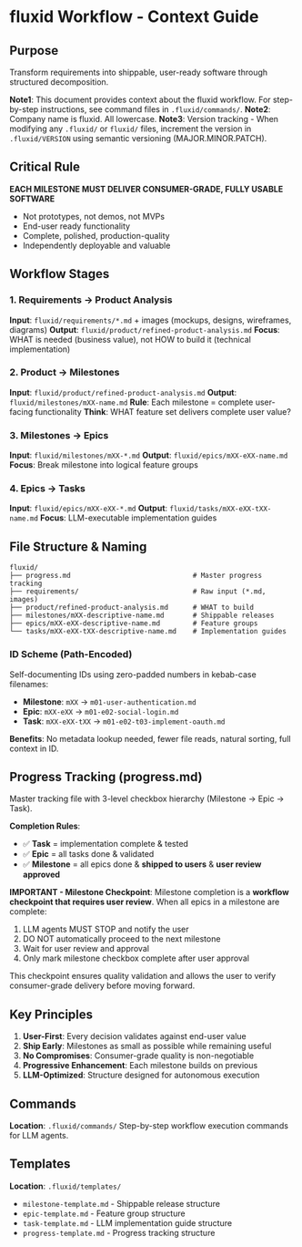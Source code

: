 # fluxid Workflow - Context Guide

## Purpose
Transform requirements into shippable, user-ready software through structured decomposition.

**Note1**: This document provides context about the fluxid workflow. For step-by-step instructions, see command files in `.fluxid/commands/`.
**Note2**: Company name is fluxid. All lowercase.
**Note3**: Version tracking - When modifying any `.fluxid/` or `fluxid/` files, increment the version in `.fluxid/VERSION` using semantic versioning (MAJOR.MINOR.PATCH).

## Critical Rule
**EACH MILESTONE MUST DELIVER CONSUMER-GRADE, FULLY USABLE SOFTWARE**
- Not prototypes, not demos, not MVPs
- End-user ready functionality
- Complete, polished, production-quality
- Independently deployable and valuable

## Workflow Stages

### 1. Requirements → Product Analysis
**Input**: `fluxid/requirements/*.md` + images (mockups, designs, wireframes, diagrams)
**Output**: `fluxid/product/refined-product-analysis.md`
**Focus**: WHAT is needed (business value), not HOW to build it (technical implementation)

### 2. Product → Milestones
**Input**: `fluxid/product/refined-product-analysis.md`
**Output**: `fluxid/milestones/mXX-name.md`
**Rule**: Each milestone = complete user-facing functionality
**Think**: WHAT feature set delivers complete user value?

### 3. Milestones → Epics
**Input**: `fluxid/milestones/mXX-*.md`
**Output**: `fluxid/epics/mXX-eXX-name.md`
**Focus**: Break milestone into logical feature groups

### 4. Epics → Tasks
**Input**: `fluxid/epics/mXX-eXX-*.md`
**Output**: `fluxid/tasks/mXX-eXX-tXX-name.md`
**Focus**: LLM-executable implementation guides

## File Structure & Naming

```
fluxid/
├── progress.md                              # Master progress tracking
├── requirements/                            # Raw input (*.md, images)
├── product/refined-product-analysis.md      # WHAT to build
├── milestones/mXX-descriptive-name.md       # Shippable releases
├── epics/mXX-eXX-descriptive-name.md        # Feature groups
└── tasks/mXX-eXX-tXX-descriptive-name.md    # Implementation guides
```

### ID Scheme (Path-Encoded)

Self-documenting IDs using zero-padded numbers in kebab-case filenames:
- **Milestone**: `mXX` → `m01-user-authentication.md`
- **Epic**: `mXX-eXX` → `m01-e02-social-login.md`
- **Task**: `mXX-eXX-tXX` → `m01-e02-t03-implement-oauth.md`

**Benefits**: No metadata lookup needed, fewer file reads, natural sorting, full context in ID.

## Progress Tracking (progress.md)

Master tracking file with 3-level checkbox hierarchy (Milestone → Epic → Task).

**Completion Rules**:
- ✅ **Task** = implementation complete & tested
- ✅ **Epic** = all tasks done & validated
- ✅ **Milestone** = all epics done & **shipped to users** & **user review approved**

**IMPORTANT - Milestone Checkpoint**:
Milestone completion is a **workflow checkpoint that requires user review**. When all epics in a milestone are complete:
1. LLM agents MUST STOP and notify the user
2. DO NOT automatically proceed to the next milestone
3. Wait for user review and approval
4. Only mark milestone checkbox complete after user approval

This checkpoint ensures quality validation and allows the user to verify consumer-grade delivery before moving forward.

## Key Principles

1. **User-First**: Every decision validates against end-user value
2. **Ship Early**: Milestones as small as possible while remaining useful
3. **No Compromises**: Consumer-grade quality is non-negotiable
4. **Progressive Enhancement**: Each milestone builds on previous
5. **LLM-Optimized**: Structure designed for autonomous execution

## Commands

**Location**: `.fluxid/commands/`
Step-by-step workflow execution commands for LLM agents.

## Templates

**Location**: `.fluxid/templates/`
- `milestone-template.md` - Shippable release structure
- `epic-template.md` - Feature group structure
- `task-template.md` - LLM implementation guide structure
- `progress-template.md` - Progress tracking structure
